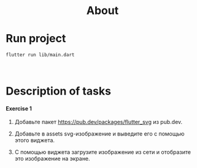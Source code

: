 <h1 align="center">About</h1>

# Run project
```sh
flutter run lib/main.dart
```

<br />

# Description of tasks
#### Exercise 1
1. Добавьте пакет https://pub.dev/packages/flutter_svg из pub.dev.

2. Добавьте в assets svg-изображение и выведите его с помощью этого виджета.

3. С помощью виджета загрузите изображение из сети и отобразите это изображение на экране.

<br />
